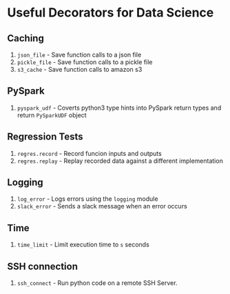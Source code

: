 # Useful Decorators for Data Science


## Caching

  1. `json_file` - Save function calls to a json file
  1. `pickle_file` - Save function calls to a pickle file
  1. `s3_cache` - Save function calls to amazon s3
  
## PySpark

  1. `pyspark_udf` - Coverts python3 type hints into PySpark return types and return `PySparkUDF` object
  
## Regression Tests
  1. `regres.record` - Record funcion inputs and outputs
  1. `regres.replay` - Replay recorded data against a different implementation
  
## Logging
  1. `log_error` - Logs errors using the `logging` module
  1. `slack_error` - Sends a slack message when an error occurs
  
  
## Time
  1. `time_limit` - Limit execution time to `s` seconds

## SSH connection
  1. `ssh_connect` - Run python code on a remote SSH Server.

